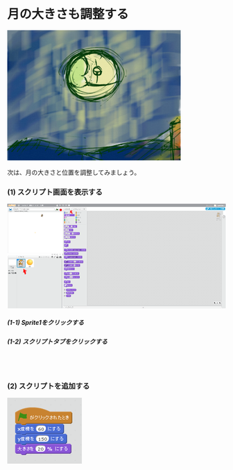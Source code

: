 # 月の大きさも調整する

![](about3.png)

次は、月の大きさと位置を調整してみましょう。


### (1) スクリプト画面を表示する
![](c006.png)

##### (1-1) Sprite1をクリックする
##### (1-2) スクリプトタブをクリックする
<br>
<br>



### (2) スクリプトを追加する

![](s007.png)

<br>
<br>


